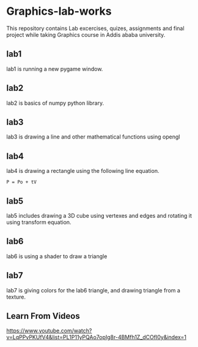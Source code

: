 # Graphics-lab-works

This repository contains Lab excercises, quizes, assignments and final project while taking Graphics course in Addis ababa university.

## lab1
lab1 is running a new pygame window.
## lab2
lab2 is basics of numpy python library.
## lab3
lab3 is drawing a line and other mathematical functions using opengl
## lab4
lab4 is drawing a rectangle using the following line equation. 
```
P = Po + tV
```
## lab5
lab5 includes drawing a 3D cube using vertexes and edges and rotating it using transform equation.
## lab6
lab6 is using a shader to draw a triangle
## lab7
lab7 is giving colors for the lab6 triangle, and drawing triangle from a texture.
## Learn From Videos
https://www.youtube.com/watch?v=LqPPvPKUfV4&list=PL1P11yPQAo7opIg8r-4BMfh1Z_dCOfI0y&index=1